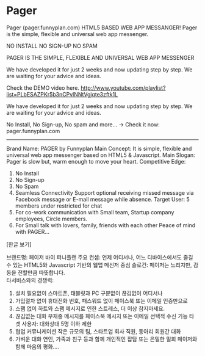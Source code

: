 Pager
=====
Pager (pager.funnyplan.com)
HTML5 BASED WEB APP MESSANGER!
Pager is the simple, flexible and universal web app messenger.

NO INSTALL 
NO SIGN-UP 
NO SPAM

PAGER IS THE SIMPLE, 
FLEXIBLE AND UNIVERSAL 
WEB APP MESSENGER

We have developed it for just 2 weeks and now updating step by step.
We are waiting for your advice and ideas.

Check the DEMO video here. 
http://www.youtube.com/playlist?list=PLbESAZPKr5b3nCPvlNNtVgjqte3zftk1L

We have developed it for just 2 weeks and now updating step by step.
We are waiting for your advice and ideas.

No Install, No Sign-up, No spam and more… → Check it now: pager.funnyplan.com

___

Brand Name: PAGER by Funnyplan 
Main Concept: It is simple, flexible and universal web app messenger based on HTML5 & Javascript. 
Main Slogan: Pager is slow but, warm enough to move your heart. 
Competitive Edge:
1. No Install
2. No Sign-up
3. No Spam
4. Seamless Connectivity
Support optional receiving missed message via Facebook message or E-mail message while absence.
Target User: 5 members under restricted for chat
1. For co-work communication
with Small team, Startup company employees, Circle members.
2. For Small talk
with lovers, family, friends with each other
Peace of mind with PAGER…

[한글 보기]

브랜드명: 페이저 바이 퍼니플랜
주요 컨셉: 언제 어디서나, 어느 디바이스에서도 즐길 수 있는 HTML5와 Javascript 기반의 웹앱 메신저
중심 슬로건: 페이저는 느리지만, 감동을 전할만큼 따뜻합니다.  
타서비스와의 경쟁력:
1. 설치 필요없이
스마트폰, 태블릿과 PC 구분없이 끊김없이 어디서나
2. 가입절차 없이
휴대전화 번호, 패스워드 없이 페이스북 또는 이메일 인증만으로
3. 스팸 없이
하트와 스팸 메시지로 인한 스트레스, 더 이상 참지마세요.
4. 끊김없는 대화
부재중 메시지를 페이스북 메시지 또는 이메일 선택적 수신 기능
타겟 사용자: 대화상대 5명 이하 제한
1. 협업 커뮤니케이션
작은 규모의 팀, 스타트업 회사 직원, 동아리 회원간 대화
2. 가벼운 대화
연인, 가족과 친구 등과 함께 개인적인 잡담 또는 은밀한 밀회 
페이저와 함께 마음의 평화….
